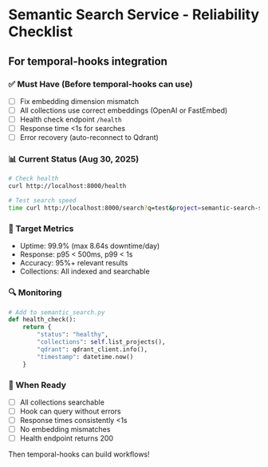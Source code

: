 # Semantic Search Service - Reliability Checklist

## For temporal-hooks integration

### ✅ Must Have (Before temporal-hooks can use)
- [ ] Fix embedding dimension mismatch
- [ ] All collections use correct embeddings (OpenAI or FastEmbed)
- [ ] Health check endpoint `/health`
- [ ] Response time <1s for searches
- [ ] Error recovery (auto-reconnect to Qdrant)

### 📊 Current Status (Aug 30, 2025)
```bash
# Check health
curl http://localhost:8000/health

# Test search speed
time curl http://localhost:8000/search?q=test&project=semantic-search-service
```

### 🎯 Target Metrics
- Uptime: 99.9% (max 8.64s downtime/day)
- Response: p95 < 500ms, p99 < 1s
- Accuracy: 95%+ relevant results
- Collections: All indexed and searchable

### 🔍 Monitoring
```python
# Add to semantic_search.py
def health_check():
    return {
        "status": "healthy",
        "collections": self.list_projects(),
        "qdrant": qdrant_client.info(),
        "timestamp": datetime.now()
    }
```

### 🚀 When Ready
- [ ] All collections searchable
- [ ] Hook can query without errors
- [ ] Response times consistently <1s
- [ ] No embedding mismatches
- [ ] Health endpoint returns 200

Then temporal-hooks can build workflows!